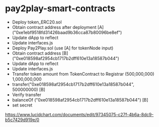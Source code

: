 # pay2play-smart-contracts

* Deploy token_ERC20.sol
* Obtain contract address after deployment [A] ("0xe1ebf9518fd31426baad9b36cca87b80096be8ef")
* Update dApp to reflect
* Update interfaces.js
* Deploy Pay2Play.sol (use [A] for tokenNode input)
* Obtain contract address [B] ("0xe018598af2954cb1717b2dff610e13a18587b044")
* Update dApp to reflect
* Update interfaces.js
* Transfer token amount from TokenContract to Registrar (500,000,000) 1,000,000,000
* transfer("0xe018598af2954cb1717b2dff610e13a18587b044", 500000000) [B]
* Verify transfer
* balanceOf ("0xe018598af2954cb1717b2dff610e13a18587b044") [B]
* set secret

https://www.lucidchart.com/documents/edit/97345075-c27f-4b6a-8dc9-b5c7429d919e/0
